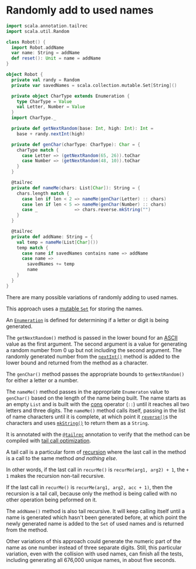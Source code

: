 # Randomly add to used names

```scala
import scala.annotation.tailrec
import scala.util.Random

class Robot() {
  import Robot.addName
  var name: String = addName
  def reset(): Unit = name = addName
}

object Robot {
  private val randy = Random
  private var savedNames = scala.collection.mutable.Set[String]()

  private object CharType extends Enumeration {
    type CharType = Value
    val Letter, Number = Value
  }
  import CharType._

  private def getNextRandom(base: Int, high: Int): Int =
    base + randy.nextInt(high)

  private def genChar(charType: CharType): Char = {
    charType match {
      case Letter => (getNextRandom(65, 26)).toChar
      case Number => (getNextRandom(48, 10)).toChar
    }
  }

  @tailrec
  private def nameMe(chars: List[Char]): String = {
    chars.length match {
      case len if len < 2 => nameMe(genChar(Letter) :: chars)
      case len if len < 5 => nameMe(genChar(Number) :: chars)
      case _              => chars.reverse.mkString("")
    }
  }

  @tailrec
  private def addName: String = {
    val temp = nameMe(List[Char]())
    temp match {
      case name if savedNames contains name => addName
      case name =>
        savedNames += temp
        name
    }
  }
}
```

There are many possible variations of randomly adding to used names.

This approach uses a [mutable `Set`][mutable-set] for storing the names.

An [`Enumeration`][enumeration] is defined for determining if a letter or digit is being generated.

The `getNextRandom()` method is passed in the lower bound for an [ASCII][ascii] value as the first argument.
The second argument is a value for generating a random number from 0 up but not including the second argument.
The randomly generated number from the [`nextInt()`][nextint] method is added to the lower bound and returned from the method
as a character.

The `genChar()` method passes the appropriate bounds to `getNextRandom()` for either a letter or a number.

The `nameMe()` method passes in the appropriate `Enumeraton` value to `genChar()` based on the length of the name being built.
The name starts as an empty `List` and is built with the [cons][cons] operator (`::`) until it reaches all two letters and three digits.
The `nameMe()` method calls itself, passing in the list of name characters until it is complete, at which point it [`reverse()`][reverse]s
the characters and uses [`mkString()`][mkstring] to return them as a `String`.

It is annotated with the [`@tailrec`][tailrec-annotation] annotation to verify that the method can be compiled
with [tail call optimization][tail-opt].

A tail call is a particular form of [recursion][recursion] where the last call in the method is a call to the same method _and nothing else_.

In other words, if the last call in `recurMe()` is `recurMe(arg1, arg2) + 1`, the `+ 1` makes the recursion non-tail recursive.

If the last call in `recurMe()` is `recurMe(arg1, arg2, acc + 1)`, then the recursion is a tail call, because only the method is being called
with no other operation being peformed on it.

The `addName()` method is also tail recursive.
It will keep calling itself until a name is generated which hasn't been generated before, at which point the newly generated name is
added to the `Set` of used names and is returned from the method.

Other variations of this approach could generate the numeric part of the name as one number instead of three separate digits.
Still, this particular variation, even with the collision with used names, can finish all the tests, including generating all
676,000 unique names, in about five seconds.

[mutable-set]: https://www.scala-lang.org/api/2.13.6/scala/collection/mutable/Set.html
[enumeration]: https://www.scala-lang.org/api/2.13.10/scala/Enumeration.html
[ascii]: https://www.asciitable.com/
[nextint]: https://www.scala-lang.org/api/2.13.6/scala/util/Random.html#nextInt(n:Int):Int
[cons]: https://www.scala-lang.org/api/2.13.5/scala/collection/immutable/Stream$$Cons.html
[reverse]: https://www.scala-lang.org/api/2.13.5/scala/collection/immutable/List.html#reverse_:::[B%3E:A](prefix:List[B]):List[B]
[mkstring]: https://www.scala-lang.org/api/2.13.5/scala/collection/immutable/List.html#mkString:String
[recursion]: https://www.geeksforgeeks.org/recursion-in-scala/
[tailrec-annotation]: https://www.scala-lang.org/api/2.12.1/scala/annotation/tailrec.html
[tail-opt]: https://www.baeldung.com/scala/tail-recursion
